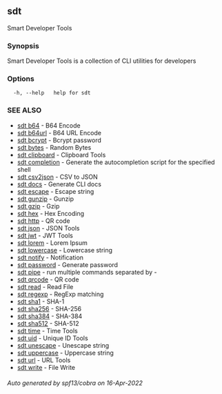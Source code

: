 ## sdt

Smart Developer Tools

### Synopsis

Smart Developer Tools is a collection of CLI utilities for developers

### Options

```
  -h, --help   help for sdt
```

### SEE ALSO

* [sdt b64](sdt_b64.md)	 - B64 Encode
* [sdt b64url](sdt_b64url.md)	 - B64 URL Encode
* [sdt bcrypt](sdt_bcrypt.md)	 - Bcrypt password
* [sdt bytes](sdt_bytes.md)	 - Random Bytes
* [sdt clipboard](sdt_clipboard.md)	 - Clipboard Tools
* [sdt completion](sdt_completion.md)	 - Generate the autocompletion script for the specified shell
* [sdt csv2json](sdt_csv2json.md)	 - CSV to JSON
* [sdt docs](sdt_docs.md)	 - Generate CLI docs
* [sdt escape](sdt_escape.md)	 - Escape string
* [sdt gunzip](sdt_gunzip.md)	 - Gunzip
* [sdt gzip](sdt_gzip.md)	 - Gzip
* [sdt hex](sdt_hex.md)	 - Hex Encoding
* [sdt http](sdt_http.md)	 - QR code
* [sdt json](sdt_json.md)	 - JSON Tools
* [sdt jwt](sdt_jwt.md)	 - JWT Tools
* [sdt lorem](sdt_lorem.md)	 - Lorem Ipsum
* [sdt lowercase](sdt_lowercase.md)	 - Lowercase string
* [sdt notify](sdt_notify.md)	 - Notification
* [sdt password](sdt_password.md)	 - Generate password
* [sdt pipe](sdt_pipe.md)	 - run multiple <sdt> commands separated by -
* [sdt qrcode](sdt_qrcode.md)	 - QR code
* [sdt read](sdt_read.md)	 - Read File
* [sdt regexp](sdt_regexp.md)	 - RegExp matching
* [sdt sha1](sdt_sha1.md)	 - SHA-1
* [sdt sha256](sdt_sha256.md)	 - SHA-256
* [sdt sha384](sdt_sha384.md)	 - SHA-384
* [sdt sha512](sdt_sha512.md)	 - SHA-512
* [sdt time](sdt_time.md)	 - Time Tools
* [sdt uid](sdt_uid.md)	 - Unique ID Tools
* [sdt unescape](sdt_unescape.md)	 - Unescape string
* [sdt uppercase](sdt_uppercase.md)	 - Uppercase string
* [sdt url](sdt_url.md)	 - URL Tools
* [sdt write](sdt_write.md)	 - File Write

###### Auto generated by spf13/cobra on 16-Apr-2022
